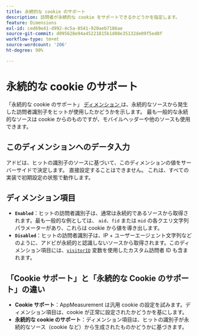 ```yaml
---
title: 永続的な cookie のサポート
description: 訪問者が永続的な cookie をサポートできるかどうかを指定します。
feature: Dimensions
exl-id: ced69e41-d992-4c5a-8541-920aeb7186ae
source-git-commit: d095628e94a45221815b1d08e35132de09f5ed8f
workflow-type: tm+mt
source-wordcount: '206'
ht-degree: 90%

---
```


# 永続的な cookie のサポート

「永続的な cookie のサポート」 [ ディメンション ](overview.md) は、永続的なソースから発生した訪問者識別子をヒットが使用したかどうかを示します。 最も一般的な永続的なソースは cookie からのものですが、モバイルヘッダーや他のソースも使用できます。

## このディメンションへのデータ入力

アドビは、ヒットの識別子のソースに基づいて、このディメンションの値をサーバーサイドで決定します。 直接設定することはできません。 これは、すべての実装で初期設定の状態で動作します。

## ディメンション項目

* **`Enabled`**：ヒットの訪問者識別子は、通常は永続的であるソースから取得されます。最も一般的な例としては、 `aid`、`fid` または `mid` の各クエリ文字列パラメーターがあり、これらは cookie から値を導き出します。
* **`Disabled`**：ヒットの訪問者識別子は、IP + ユーザーエージェント文字列などのように、アドビが永続的と認識しないソースから取得されます。このディメンション項目には、[`visitorID`](/help/implement/vars/config-vars/visitorid.md) 変数を使用したカスタム訪問者 ID も含まれます。

## 「Cookie サポート」と「永続的な Cookie のサポート」の違い

* **Cookie サポート**：AppMeasurement は汎用 cookie の設定を試みます。ディメンション項目は、cookie が正常に設定されたかどうかを基にします。
* **永続的な cookie のサポート**：ディメンション項目は、ヒットの識別子が永続的なソース（cookie など）から生成されたものかどうかに基づきます。
